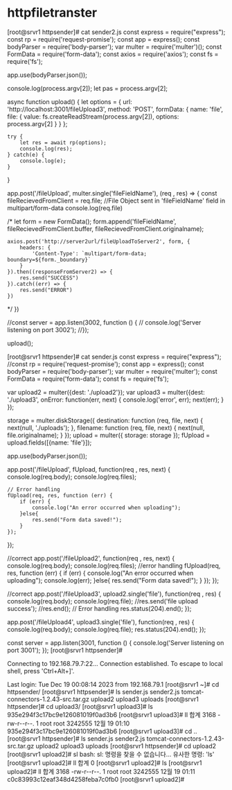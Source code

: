 # httpfiletranster

[root@srvr1 httpsender]# cat sender2.js 
const express = require("express");
const rp = require('request-promise');
const app = express();
const bodyParser = require('body-parser');
var multer = require('multer')();
const FormData = require('form-data');
const axios = require('axios');
const fs = require('fs');

app.use(bodyParser.json());

console.log(process.argv[2]);
let pas = process.argv[2];


async function upload() {
	let options = {
		url: 'http://localhost:3001/fileUpload3',
		method: 'POST',
		formData: {
			name: 'file',
			file: { value: fs.createReadStream(process.argv[2]), options: process.argv[2] }
        	}
	};

	try {
		let res = await rp(options);
		console.log(res);
	} catch(e) {
		console.log(e);
	}
}

app.post('/fileUpload',  multer.single('fileFieldName'), (req , res) => {
    const fileRecievedFromClient = req.file; //File Object sent in 'fileFieldName' field in multipart/form-data
    console.log(req.file)

/*  let form = new FormData();
    form.append('fileFieldName', fileRecievedFromClient.buffer, fileRecievedFromClient.originalname);

    axios.post('http://server2url/fileUploadToServer2', form, {
        headers: {
            'Content-Type': `multipart/form-data; boundary=${form._boundary}`
        }
    }).then((responseFromServer2) => {
        res.send("SUCCESS")
    }).catch((err) => {
        res.send("ERROR")
    })
*/
})


//const server = app.listen(3002, function () {
//    console.log('Server listening on port 3002');
//});

upload();

[root@srvr1 httpsender]# cat sender.js 
const express = require("express");
//const rp = require('request-promise');
const app = express();
const bodyParser = require('body-parser');
var multer = require('multer');
const FormData = require('form-data');
const fs = require('fs');

var upload2 = multer({dest: './upload2'});
var upload3 = multer({dest: './upload3', onError: function(err, next) {
		console.log('error', err);
		next(err);
	}
});


storage = multer.diskStorage({
    destination: function (req, file, next) {
          next(null, './uploads');
       },
       filename: function (req, file, next) {
          next(null, file.originalname);
       }
    });
upload = multer({ storage: storage });
fUpload = upload.fields([{name: 'file'}]);

app.use(bodyParser.json());



app.post('/fileUpload',  fUpload, function(req , res, next) {
    console.log(req.body);
    console.log(req.files);

    // Error handling
    fUpload(req, res, function (err) {
        if (err) {
            console.log("An error occurred when uploading");
        }else{
            res.send("Form data saved!");
        }
    });
});


//correct
app.post('/fileUpload2',  function(req , res, next) {
    console.log(req.body);
    console.log(req.files);
    //error handling
    fUpload(req, res, function (err) {
        if (err) {
            console.log("An error occurred when uploading");
            console.log(err);
        }else{
            res.send("Form data saved!");
        }
    });
});

//correct
app.post('/fileUpload3',  upload2.single('file'), function(req , res) {
    console.log(req.body);
    console.log(req.file);
    //res.send('file upload success');
    //res.end();
    // Error handling
    res.status(204).end();
});

app.post('/fileUpload4',  upload3.single('file'), function(req , res) {
    console.log(req.body);
    console.log(req.file);
    res.status(204).end();
});

const server = app.listen(3001, function () {
    console.log('Server listening on port 3001');
});
[root@srvr1 httpsender]# 

Connecting to 192.168.79.7:22...
Connection established.
To escape to local shell, press 'Ctrl+Alt+]'.

Last login: Tue Dec 19 00:08:14 2023 from 192.168.79.1
[root@srvr1 ~]# cd httpsender/
[root@srvr1 httpsender]# ls
sender.js  sender2.js  tomcat-connectors-1.2.43-src.tar.gz  upload2  upload3  uploads
[root@srvr1 httpsender]# cd upload3/
[root@srvr1 upload3]# ls
935e294f3c17bc9e126081019f0ad3b6
[root@srvr1 upload3]# ll
합계 3168
-rw-r--r--. 1 root root 3242555 12월 19 01:10 935e294f3c17bc9e126081019f0ad3b6
[root@srvr1 upload3]# cd ..
[root@srvr1 httpsender]# ls
sender.js  sender2.js  tomcat-connectors-1.2.43-src.tar.gz  upload2  upload3  uploads
[root@srvr1 httpsender]# cd upload2
[root@srvr1 upload2]# sl
bash: sl: 명령을 찾을 수 없습니다...
유사한 명령: 'ls'
[root@srvr1 upload2]# ll
합계 0
[root@srvr1 upload2]# ls
[root@srvr1 upload2]# ll
합계 3168
-rw-r--r--. 1 root root 3242555 12월 19 01:11 c0c83993c12eaf348d4258feba7c0fb0
[root@srvr1 upload2]# 
